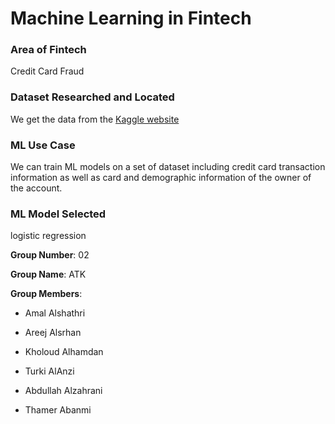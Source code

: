 # Machine Learning in Fintech


### Area of Fintech

Credit Card Fraud


### Dataset Researched and Located

 We get the data from the [Kaggle website](https://https://www.kaggle.com/subhajournal/credit-card-fraud-dataset)


### ML Use Case

We can train ML models on a set of dataset including credit card transaction information as well as card and demographic information of the owner of the account.

### ML Model Selected

logistic regression

**Group Number**: 02

**Group Name**: ATK

**Group Members**:

- Amal Alshathri

- Areej Alsrhan

- Kholoud Alhamdan

- Turki AlAnzi

- Abdullah Alzahrani 

- Thamer Abanmi
